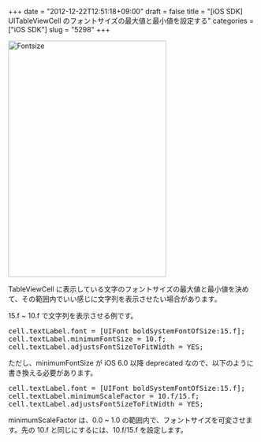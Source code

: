 +++
date = "2012-12-22T12:51:18+09:00"
draft = false
title = "[iOS SDK] UITableViewCell のフォントサイズの最大値と最小値を設定する"
categories = ["iOS SDK"]
slug = "5298"
+++

<img class="align-center" src="/images/2012/12/fontsize.png" alt="Fontsize" title="fontsize.png" border="0" width="320" height="480" />

TableViewCell に表示している文字のフォントサイズの最大値と最小値を決めて、その範囲内でいい感じに文字列を表示させたい場合があります。

15.f ~ 10.f で文字列を表示させる例です。

<pre class="prettyprint">
cell.textLabel.font = [UIFont boldSystemFontOfSize:15.f];
cell.textLabel.minimumFontSize = 10.f;
cell.textLabel.adjustsFontSizeToFitWidth = YES;
</pre>

ただし、minimumFontSize が iOS 6.0 以降 deprecated なので、以下のように書き換える必要があります。

<pre class="prettyprint">
cell.textLabel.font = [UIFont boldSystemFontOfSize:15.f];
cell.textLabel.minimumScaleFactor = 10.f/15.f;
cell.textLabel.adjustsFontSizeToFitWidth = YES;
</pre>

minimumScaleFactor は、0.0 ~ 1.0 の範囲内で、フォントサイズを可変させます。先の 10.f と同じにするには、10.f/15.f を設定します。
